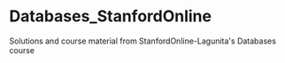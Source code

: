 # Databases_StanfordOnline
Solutions and course material from StanfordOnline-Lagunita's Databases course
